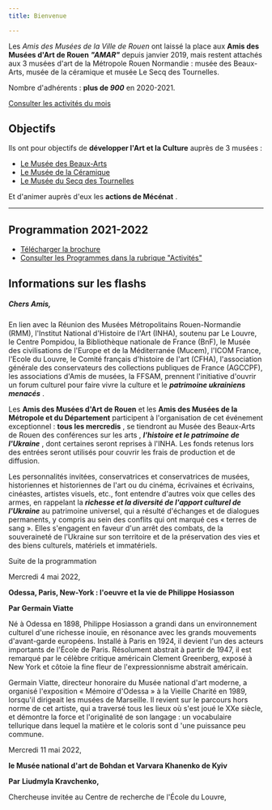 ```yaml
---
title: Bienvenue

---
```

Les _Amis des Musées de la Ville de Rouen_ ont laissé la place aux **Amis des Musées d'Art de Rouen**       **_"AMAR"_** depuis janvier 2019, mais restent attachés aux 3 musées d'art de la Métropole Rouen Normandie : musée des Beaux-Arts, musée de la céramique et musée Le Secq des Tournelles.

Nombre d'adhérents : **plus de _900_** en 2020-2021.

[Consulter les activités du mois](/pages/activites-du-mois.html)

## Objectifs

Ils ont pour objectifs de **développer l'Art et la Culture** auprès de 3 musées :

* [Le Musée des Beaux-Arts](http://mbarouen.fr/fr)
* [Le Musée de la Céramique](http://museedelaceramique.fr/fr)
* [Le Musée du Secq des Tournelles](http://museelesecqdestournelles.fr/fr)

Et d'animer auprès d'eux les **actions de Mécénat** .

***

## Programmation 2021-2022

* [Télécharger la brochure](/fichiers/brochure-amar-2021-2022.pdf)
* [Consulter les Programmes dans la rubrique "Activités"](/pages/activites.html)

## **Informations sur les flashs**

##### Chers Amis,

En lien avec la Réunion des Musées Métropolitains Rouen-Normandie (RMM), l'Institut National d'Histoire de l'Art (INHA), soutenu par Le Louvre, le Centre Pompidou, la Bibliothèque nationale de France (BnF), le Musée des civilisations de l'Europe et de la Méditerranée (Mucem), l'ICOM France, l'Ecole du Louvre, le Comité français d'histoire de l'art (CFHA), l'association générale des conservateurs des collections publiques de France (AGCCPF), les associations d'Amis de musées, la FFSAM, prennent l'initiative d'ouvrir un forum culturel pour faire vivre la culture et le **_patrimoine ukrainiens menacés_** .

Les **Amis des Musées d'Art de Rouen** et les **Amis des Musées de la Métropole et du Département** participent à l'organisation de cet événement exceptionnel : **tous les mercredis** , se tiendront au Musée des Beaux-Arts de Rouen des conférences sur les arts , **_l'histoire et le patrimoine de l'Ukraine_** , dont certaines seront reprises à l'INHA. Les fonds retenus lors des entrées seront utilisés pour couvrir les frais de production et de diffusion.

Les personnalités invitées, conservatrices et conservatrices de musées, historiennes et historiennes de l'art ou du cinéma, écrivaines et écrivains, cinéastes, artistes visuels, etc., font entendre d'autres voix que celles des armes, en rappelant la **_richesse et la diversité de l'apport culturel de l'Ukraine_** au patrimoine universel, qui a résulté d'échanges et de dialogues permanents, y compris au sein des conflits qui ont marqué ces « terres de sang ». Elles s'engagent en faveur d'un arrêt des combats, de la souveraineté de l'Ukraine sur son territoire et de la préservation des vies et des biens culturels, matériels et immatériels.

Suite de la programmation

Mercredi 4 mai 2022,

**Odessa, Paris, New-York : l'oeuvre et la vie de Philippe Hosiasson**

**Par Germain Viatte**

Né à Odessa en 1898, Philippe Hosiasson a grandi dans un environnement culturel d'une richesse inouïe, en résonance avec les grands mouvements d'avant-garde européens. Installé à Paris en 1924, il devient l'un des acteurs importants de l'École de Paris. Résolument abstrait à partir de 1947, il est remarqué par le célèbre critique américain Clement Greenberg, exposé à New York et côtoie la fine fleur de l'expressionnisme abstrait américain.

Germain Viatte, directeur honoraire du Musée national d'art moderne, a organisé l'exposition « Mémoire d'Odessa » à la Vieille Charité en 1989, lorsqu'il dirigeait les musées de Marseille. Il revient sur le parcours hors norme de cet artiste, qui a traversé tous les lieux où s'est joué le XXe siècle, et démontre la force et l'originalité de son langage : un vocabulaire tellurique dans lequel la matière et le coloris sont d 'une puissance peu commune.

Mercredi 11 mai 2022,

**le Musée national d'art de Bohdan et Varvara Khanenko de Kyiv**

**Par**  **Liudmyla Kravchenko,**

Chercheuse invitée au Centre de recherche de l'École du Louvre,